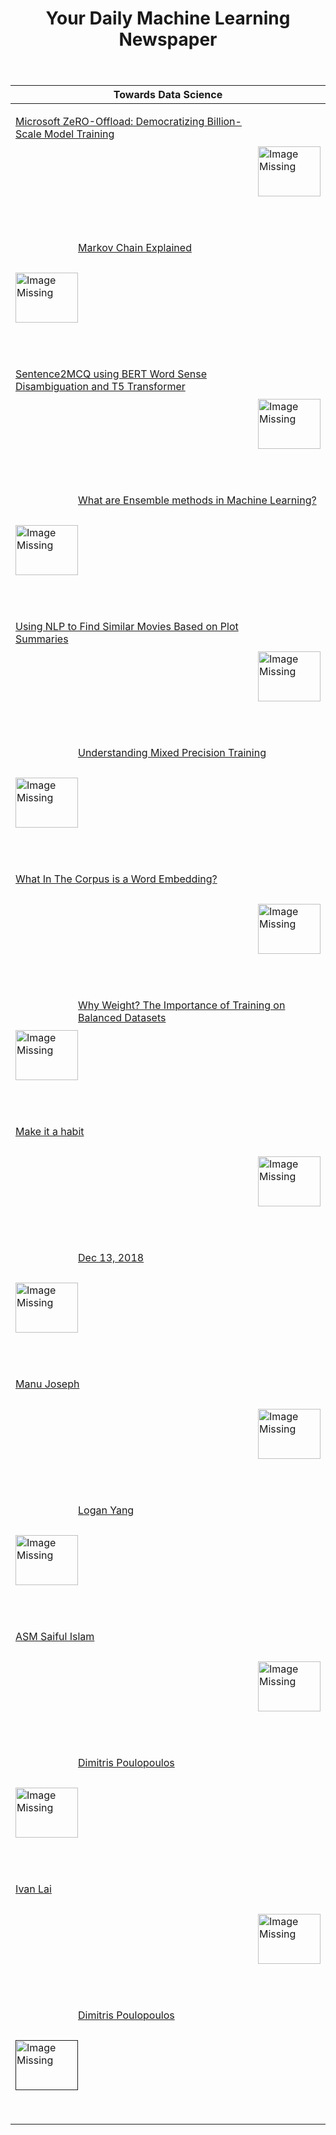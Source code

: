 <header><h1>Your Daily Machine Learning Newspaper</h1></header>


| Towards Data Science                                                                                                                                                                                                                                                                                                                                                                                                               |
|------------------------------------------------------------------------------------------------------------------------------------------------------------------------------------------------------------------------------------------------------------------------------------------------------------------------------------------------------------------------------------------------------------------------------------|
| <p><a href="https://towardsdatascience.com/microsoft-zero-offload-democratizing-billion-scale-model-training-2a44f142d931"><img width="100" height="80" align='right' src="https://cdn-images-1.medium.com/max/1200/0*YZNSurrs6etlNoXP"                     alt="Image Missing" style="vertical-align:middle;margin:50px 0px">Microsoft ZeRO-Offload: Democratizing Billion-Scale Model Training</a></p>&nbsp;&nbsp;               |
| <p><a href="https://towardsdatascience.com/markov-chain-explained-210581d7a4a9"><img width="100" height="80" align='left' src="https://cdn-images-1.medium.com/max/1200/0*DnHawKT9vZBtYq10"                     alt="Image Missing" style="vertical-align:middle;margin:50px 0px">Markov Chain Explained</a></p>&nbsp;&nbsp;                                                                                                       |
| <p><a href="https://towardsdatascience.com/sentence2mcq-using-bert-word-sense-disambiguation-and-t5-transformer-e6bb5aaba29b"><img width="100" height="80" align='right' src="https://cdn-images-1.medium.com/max/800/1*rW-kRTRXcjSfroGsyzGIRg.png"                     alt="Image Missing" style="vertical-align:middle;margin:50px 0px">Sentence2MCQ using BERT Word Sense Disambiguation and T5 Transformer</a></p>&nbsp;&nbsp; |
| <p><a href="https://towardsdatascience.com/what-are-ensemble-methods-in-machine-learning-cac1d17ed349"><img width="100" height="80" align='left' src="https://cdn-images-1.medium.com/max/800/1*Naj64WlDU1L9X3uNBCTf6A.png"                     alt="Image Missing" style="vertical-align:middle;margin:50px 0px">What are Ensemble methods in Machine Learning?</a></p>&nbsp;&nbsp;                                               |
| <p><a href="https://towardsdatascience.com/using-nlp-to-find-similar-movies-based-on-plot-summaries-b1481a2ba49b"><img width="100" height="80" align='right' src="https://cdn-images-1.medium.com/max/800/1*dgpMWij6CMUekviXPqULUg.png"                     alt="Image Missing" style="vertical-align:middle;margin:50px 0px">Using NLP to Find Similar Movies Based on Plot Summaries</a></p>&nbsp;&nbsp;                         |
| <p><a href="https://towardsdatascience.com/understanding-mixed-precision-training-4b246679c7c4"><img width="100" height="80" align='left' src="https://cdn-images-1.medium.com/max/800/0*UVAUjvQtsb1Sm83G"                     alt="Image Missing" style="vertical-align:middle;margin:50px 0px">Understanding Mixed Precision Training</a></p>&nbsp;&nbsp;                                                                        |
| <p><a href="https://towardsdatascience.com/what-in-the-corpus-is-a-word-embedding-2e1a4e2ef04d"><img width="100" height="80" align='right' src="https://cdn-images-1.medium.com/max/800/0*5wHOZkAHklOfKQnI"                     alt="Image Missing" style="vertical-align:middle;margin:50px 0px">What In The Corpus is a Word Embedding?</a></p>&nbsp;&nbsp;                                                                      |
| <p><a href="https://towardsdatascience.com/why-weight-the-importance-of-training-on-balanced-datasets-f1e54688e7df"><img width="100" height="80" align='left' src="https://cdn-images-1.medium.com/max/800/0*0v1DkG3Q0QptARFD"                     alt="Image Missing" style="vertical-align:middle;margin:50px 0px">Why Weight? The Importance of Training on Balanced Datasets</a></p>&nbsp;&nbsp;                               |
| <p><a href="https://towardsdatascience.com/how-to-get-the-most-out-of-towards-data-science-3bf37f75a345"><img width="100" height="80" align='right' src="https://cdn-images-1.medium.com/max/2400/gradv/29/81/30/darken/25/1*AO2RBrRUBSqUpbysfzSEWA.jpeg"                     alt="Image Missing" style="vertical-align:middle;margin:50px 0px">Make it a habit</a></p>&nbsp;&nbsp;                                                |
| <p><a href="https://towardsdatascience.com/pytorch-tabular-a-framework-for-deep-learning-for-tabular-data-bdde615fc581"><img width="100" height="80" align='left' src="https://cdn-images-1.medium.com/max/800/0*gsOZueMC6VhUafhU"                     alt="Image Missing" style="vertical-align:middle;margin:50px 0px">Dec 13, 2018</a></p>&nbsp;&nbsp;                                                                          |
| <p><a href="https://towardsdatascience.com/introducing-the-loss-landscape-animation-python-package-2bf091a68734"><img width="100" height="80" align='right' src="https://cdn-images-1.medium.com/max/800/1*vkcuZZt86ET1RZm7PJKeKQ.png"                     alt="Image Missing" style="vertical-align:middle;margin:50px 0px">Manu Joseph</a></p>&nbsp;&nbsp;                                                                       |
| <p><a href="https://towardsdatascience.com/build-a-simple-web-app-to-classify-us-50-dollar-100-dollar-bills-d4ef8298ae6"><img width="100" height="80" align='left' src="https://cdn-images-1.medium.com/max/800/1*JQ4WQRwNmeA5R7ERZuGikw.jpeg"                     alt="Image Missing" style="vertical-align:middle;margin:50px 0px">Logan Yang</a></p>&nbsp;&nbsp;                                                                |
| <p><a href="https://towardsdatascience.com/pytorch-distributed-on-kubernetes-71ed8b50a7ee"><img width="100" height="80" align='right' src="https://cdn-images-1.medium.com/max/800/1*B0t6pcqamnaIbzRAkBUyuQ.jpeg"                     alt="Image Missing" style="vertical-align:middle;margin:50px 0px">ASM Saiful Islam</a></p>&nbsp;&nbsp;                                                                                       |
| <p><a href="https://towardsdatascience.com/conditional-text-generation-by-fine-tuning-gpt-2-11c1a9fc639d"><img width="100" height="80" align='left' src="https://cdn-images-1.medium.com/max/800/0*r6LLBVJHRuhFiNDU"                     alt="Image Missing" style="vertical-align:middle;margin:50px 0px">Dimitris Poulopoulos</a></p>&nbsp;&nbsp;                                                                                |
| <p><a href="https://towardsdatascience.com/pytorch-distributed-all-you-need-to-know-a0b6cf9301be"><img width="100" height="80" align='right' src="https://cdn-images-1.medium.com/max/800/1*-RWT08ulIGj5X7r7zmlIMA.jpeg"                     alt="Image Missing" style="vertical-align:middle;margin:50px 0px">Ivan Lai</a></p>&nbsp;&nbsp;                                                                                        |
| <p><a href=""><img width="100" height="80" align='left' src=""                     alt="Image Missing" style="vertical-align:middle;margin:50px 0px">Dimitris Poulopoulos</a></p>&nbsp;&nbsp;                                                                                                                                                                                                                                      |
